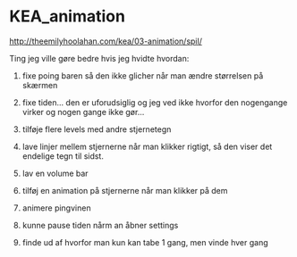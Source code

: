 # KEA_animation
http://theemilyhoolahan.com/kea/03-animation/spil/



Ting jeg ville gøre bedre hvis jeg hvidte hvordan:

1. fixe poing baren så den ikke glicher når man ændre størrelsen på skærmen

2. fixe tiden... den er uforudsiglig og jeg ved ikke hvorfor den nogengange virker og nogen gange ikke gør...

3. tilføje flere levels med andre stjernetegn

4. lave linjer mellem stjernerne når man klikker rigtigt, så den viser det endelige tegn til sidst. 

5. lav en volume bar

6. tilføj en animation på stjernerne når man klikker på dem

7. animere pingvinen

8.  kunne pause tiden nårm an åbner settings

9. finde ud af hvorfor man kun kan tabe 1 gang, men vinde hver gang